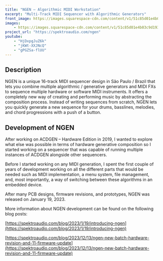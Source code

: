 ```yaml
---
title: "NGEN – Algorithmic MIDI Workstation"
excerpt: "Multi-Track MIDI Sequencer with Algorithmic Generators"
front_image: https://images.squarespace-cdn.com/content/v1/51c85d01e4b03c9d19356577/1674142023884-X274V2QPXP74V8N0PWWQ/NGEN+-+Promo+Image+1.png
images: 
    - https://images.squarespace-cdn.com/content/v1/51c85d01e4b03c9d19356577/1674142023884-X274V2QPXP74V8N0PWWQ/NGEN+-+Promo+Image+1.pngg
project_url: "https://spektroaudio.com/ngen"
youtube:
    - "HjDxpgJuZ6k"
    - "jKWt-XXJNcQ"
    - "gPGZSa-flUU"
---
```




## Description

NGEN is a unique 16-track MIDI sequencer design in São Paulo / Brazil that lets you combine multiple algorithmic / generative generators and MIDI FXs to sequence multiple hardware or software MIDI instruments.
It offers a completely new way of creating and performing music by abstracting the composition process. Instead of writing sequences from scratch, NGEN lets you quickly generate a new sequence for your drums, basslines, melodies, and chord progressions with a push of a button.

## Development of NGEN

After working on ACDGEN – Hardware Edition in 2019, I wanted to explore what else was possible in terms of hardware generative composition so I started working on a sequencer that was capable of running multiple instances of ACDGEN alongside other sequencers.

Before I started working on any MIDI generation, I spent the first couple of years of development working on all the different parts that would be needed such as MIDI implementation, a menu system, file management, and, most importantly, a way of switching between these algorithms in an embedded device.

After many PCB designs, firmware revisions, and prototypes, NGEN was released on January 19, 2023.

More information about NGEN development can be found on the following blog posts:

[https://spektroaudio.com/blog/2023/1/19/introducing-ngen](https://spektroaudio.com/blog/2023/1/19/introducing-ngen)

[https://spektroaudio.com/blog/2023/12/13/ngen-new-batch-hardware-revision-and-11-firmware-update](https://spektroaudio.com/blog/2023/12/13/ngen-new-batch-hardware-revision-and-11-firmware-update)


